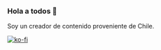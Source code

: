 ### Hola a todos 👋

<!--
**MasterJayanX/MasterJayanX** is a ✨ _special_ ✨ repository because its `README.md` (this file) appears on your GitHub profile.

Here are some ideas to get you started:

- 🔭 I’m currently working on ...
- 🌱 I’m currently learning ...
- 👯 I’m looking to collaborate on ...
- 🤔 I’m looking for help with ...
- 💬 Ask me about ...
- 📫 How to reach me: ...
- 😄 Pronouns: ...
- ⚡ Fun fact: ...
-->
Soy un creador de contenido proveniente de Chile.

[![ko-fi](https://ko-fi.com/img/githubbutton_sm.svg)](https://ko-fi.com/D1D37FMC3)

